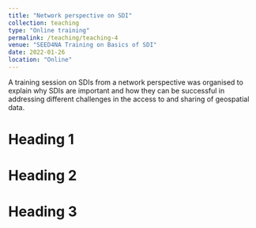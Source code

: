 ```yaml
---
title: "Network perspective on SDI"
collection: teaching
type: "Online training"
permalink: /teaching/teaching-4
venue: "SEED4NA Training on Basics of SDI"
date: 2022-01-26
location: "Online"
---
```


A training session on SDIs from a network perspective was organised to explain why SDIs are important and how they can be successful in addressing different challenges in the access to and sharing of geospatial data. 

Heading 1
======

Heading 2
======

Heading 3
======

